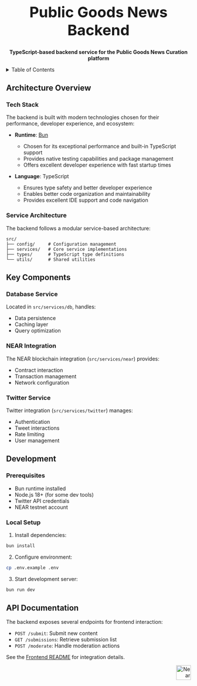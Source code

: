 <!-- markdownlint-disable MD014 -->
<!-- markdownlint-disable MD033 -->
<!-- markdownlint-disable MD041 -->
<!-- markdownlint-disable MD029 -->

<div align="center">

<h1 style="font-size: 2.5rem; font-weight: bold;">Public Goods News Backend</h1>

  <p>
    <strong>TypeScript-based backend service for the Public Goods News Curation platform</strong>
  </p>

</div>

<details>
  <summary>Table of Contents</summary>

- [Architecture Overview](#architecture-overview)
  - [Tech Stack](#tech-stack)
  - [Service Architecture](#service-architecture)
- [Key Components](#key-components)
  - [Database Service](#database-service)
  - [NEAR Integration](#near-integration)
  - [Twitter Service](#twitter-service)
- [Development](#development)
  - [Prerequisites](#prerequisites)
  - [Local Setup](#local-setup)
- [API Documentation](#api-documentation)

</details>

## Architecture Overview

### Tech Stack

The backend is built with modern technologies chosen for their performance, developer experience, and ecosystem:

- **Runtime**: [Bun](https://bun.sh)
  - Chosen for its exceptional performance and built-in TypeScript support
  - Provides native testing capabilities and package management
  - Offers excellent developer experience with fast startup times

- **Language**: TypeScript
  - Ensures type safety and better developer experience
  - Enables better code organization and maintainability
  - Provides excellent IDE support and code navigation

### Service Architecture

The backend follows a modular service-based architecture:

```
src/
├── config/     # Configuration management
├── services/   # Core service implementations
├── types/      # TypeScript type definitions
└── utils/      # Shared utilities
```

## Key Components

### Database Service

Located in `src/services/db`, handles:
- Data persistence
- Caching layer
- Query optimization

### NEAR Integration

The NEAR blockchain integration (`src/services/near`) provides:
- Contract interaction
- Transaction management
- Network configuration

### Twitter Service

Twitter integration (`src/services/twitter`) manages:
- Authentication
- Tweet interactions
- Rate limiting
- User management

## Development

### Prerequisites

- Bun runtime installed
- Node.js 18+ (for some dev tools)
- Twitter API credentials
- NEAR testnet account

### Local Setup

1. Install dependencies:
```bash
bun install
```

2. Configure environment:
```bash
cp .env.example .env
```

3. Start development server:
```bash
bun run dev
```

## API Documentation

The backend exposes several endpoints for frontend interaction:

- `POST /submit`: Submit new content
- `GET /submissions`: Retrieve submission list
- `POST /moderate`: Handle moderation actions

See the [Frontend README](../frontend/README.md) for integration details.

<div align="right">
<a href="https://nearbuilders.org" target="_blank">
<img
  src="https://builders.mypinata.cloud/ipfs/QmWt1Nm47rypXFEamgeuadkvZendaUvAkcgJ3vtYf1rBFj"
  alt="Near Builders"
  height="40"
/>
</a>
</div>
